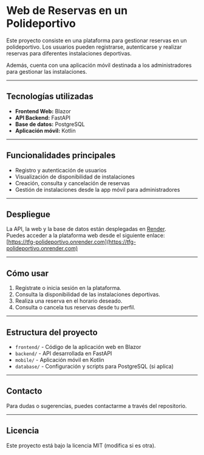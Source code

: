# Web de Reservas en un Polideportivo

Este proyecto consiste en una plataforma para gestionar reservas en un polideportivo. Los usuarios pueden registrarse, autenticarse y realizar reservas para diferentes instalaciones deportivas.

Además, cuenta con una aplicación móvil destinada a los administradores para gestionar las instalaciones.

---

## Tecnologías utilizadas

- **Frontend Web:** Blazor  
- **API Backend:** FastAPI  
- **Base de datos:** PostgreSQL  
- **Aplicación móvil:** Kotlin  

---

## Funcionalidades principales

- Registro y autenticación de usuarios  
- Visualización de disponibilidad de instalaciones  
- Creación, consulta y cancelación de reservas  
- Gestión de instalaciones desde la app móvil para administradores  

---

## Despliegue

La API, la web y la base de datos están desplegadas en [Render](https://render.com).  
Puedes acceder a la plataforma web desde el siguiente enlace:  
[https://tfg-polideportivo.onrender.com](https://tfg-polideportivo.onrender.com)

---

## Cómo usar

1. Regístrate o inicia sesión en la plataforma.  
2. Consulta la disponibilidad de las instalaciones deportivas.  
3. Realiza una reserva en el horario deseado.  
4. Consulta o cancela tus reservas desde tu perfil.  

---

## Estructura del proyecto

- `frontend/` - Código de la aplicación web en Blazor  
- `backend/` - API desarrollada en FastAPI  
- `mobile/` - Aplicación móvil en Kotlin  
- `database/` - Configuración y scripts para PostgreSQL (si aplica)  

---

## Contacto

Para dudas o sugerencias, puedes contactarme a través del repositorio.

---

## Licencia

Este proyecto está bajo la licencia MIT (modifica si es otra).
